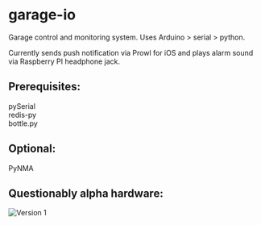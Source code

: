 garage-io
=========

Garage control and monitoring system. Uses Arduino > serial > python.  

Currently sends push notification via Prowl for iOS and plays alarm sound via Raspberry PI headphone jack.

## Prerequisites:

pySerial  
redis-py  
bottle.py  

## Optional:
PyNMA

## Questionably alpha hardware:
![Version 1](https://dl.dropboxusercontent.com/u/566560/garage-security.jpg)

